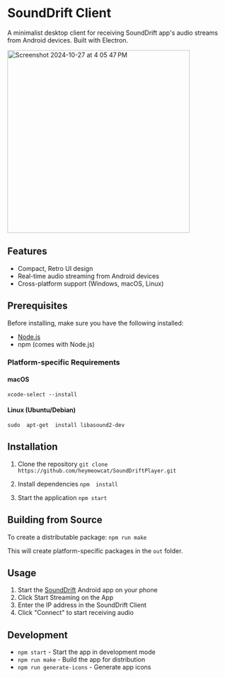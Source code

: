 
# SoundDrift Client

A minimalist desktop client for receiving SoundDrift app's audio streams from Android devices. Built with Electron.

<img width="412" alt="Screenshot 2024-10-27 at 4 05 47 PM" src="https://github.com/user-attachments/assets/47fab888-cc57-4f1c-8556-766bfe79435e">


## Features

- Compact, Retro UI design
- Real-time audio streaming from Android devices
- Cross-platform support (Windows, macOS, Linux)

## Prerequisites

Before installing, make sure you have the following installed:
- [Node.js](https://nodejs.org/)
- npm (comes with Node.js)

### Platform-specific Requirements

#### macOS
`xcode-select --install`
#### Linux (Ubuntu/Debian)
`sudo  apt-get  install libasound2-dev`

## Installation

1.  Clone the repository
`git clone https://github.com/heymeowcat/SoundDriftPlayer.git`

2.  Install dependencies
`npm  install`

3.  Start the application
`npm start`

## Building from Source

To create a distributable package:
`npm run make`

This will create platform-specific packages in the  `out`  folder.

## Usage

1.  Start the [SoundDrift](https://github.com/heymeowcat/SoundDrift) Android app on your phone
2.  Click Start Streaming on the App
3.  Enter the IP address in the SoundDrift Client
4.  Click "Connect" to start receiving audio

## Development

-   `npm start`  - Start the app in development mode
-   `npm run make`  - Build the app for distribution
-   `npm run generate-icons`  - Generate app icons
